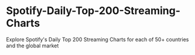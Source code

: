# Spotify-Daily-Top-200-Streaming-Charts
Explore Spotify's Daily Top 200 Streaming Charts for each of 50+ countries and the global market
